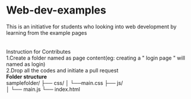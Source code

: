 # Web-dev-examples
This is an initiative for students who looking into web development by learning from the example pages
</br>
</br>
</br>Instruction for Contributes
</br>1.Create a folder named as page content(eg: creating a " login page " will named as login)
</br>2.Drop all the codes and initiate a pull request
</br><b>Folder structure </b>
</br>samplefolder/
    ├── css/
    │   └──main.css
    ├── js/  
    │   └── main.js
    └── index.html

